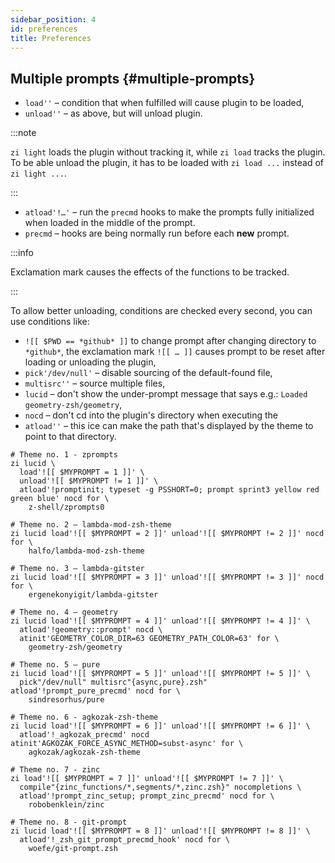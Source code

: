 ```yaml
---
sidebar_position: 4
id: preferences
title: Preferences
---
```



## Multiple prompts {#multiple-prompts}

- `load''`      – condition that when fulfilled will cause plugin to be loaded,
- `unload''`    – as above, but will unload plugin.

:::note

`zi light` loads the plugin without tracking it, while `zi load` tracks the plugin.
To be able unload the plugin, it has to be loaded with `zi load ...` instead of `zi light ...`.

:::

- `atload'!…'`  – run the `precmd` hooks to make the prompts fully initialized when loaded in the middle of the prompt.
- `precmd`      – hooks are being normally run before each **new** prompt.


:::info

Exclamation mark causes the effects of the functions to be tracked.

:::

To allow better unloading, conditions are checked every second, you can use conditions like:

- `![[ $PWD == *github* ]]` to change prompt after changing directory to `*github*`,
  the exclamation mark `![[ … ]]` causes prompt to be reset after loading or unloading the plugin,
- `pick'/dev/null'`   – disable sourcing of the default-found file,
- `multisrc''`        – source multiple files,
- `lucid`             – don't show the under-prompt message that says e.g.: `Loaded geometry-zsh/geometry`,
- `nocd`              – don't cd into the plugin's directory when executing the
- `atload''`          – this ice can make the path that's displayed by the theme to point to that directory.


```shell
# Theme no. 1 - zprompts
zi lucid \
  load'![[ $MYPROMPT = 1 ]]' \
  unload'![[ $MYPROMPT != 1 ]]' \
  atload'!promptinit; typeset -g PSSHORT=0; prompt sprint3 yellow red green blue' nocd for \
    z-shell/zprompts0
```

```shell
# Theme no. 2 – lambda-mod-zsh-theme
zi lucid load'![[ $MYPROMPT = 2 ]]' unload'![[ $MYPROMPT != 2 ]]' nocd for \
    halfo/lambda-mod-zsh-theme
```

```shell
# Theme no. 3 – lambda-gitster
zi lucid load'![[ $MYPROMPT = 3 ]]' unload'![[ $MYPROMPT != 3 ]]' nocd for \
    ergenekonyigit/lambda-gitster
```

```shell
# Theme no. 4 – geometry
zi lucid load'![[ $MYPROMPT = 4 ]]' unload'![[ $MYPROMPT != 4 ]]' \
  atload'!geometry::prompt' nocd \
  atinit'GEOMETRY_COLOR_DIR=63 GEOMETRY_PATH_COLOR=63' for \
    geometry-zsh/geometry
```

```shell
# Theme no. 5 – pure
zi lucid load'![[ $MYPROMPT = 5 ]]' unload'![[ $MYPROMPT != 5 ]]' \
  pick"/dev/null" multisrc"{async,pure}.zsh" atload'!prompt_pure_precmd' nocd for \
    sindresorhus/pure
```

```shell
# Theme no. 6 - agkozak-zsh-theme
zi lucid load'![[ $MYPROMPT = 6 ]]' unload'![[ $MYPROMPT != 6 ]]' \
  atload'!_agkozak_precmd' nocd atinit'AGKOZAK_FORCE_ASYNC_METHOD=subst-async' for \
    agkozak/agkozak-zsh-theme
```

```shell
# Theme no. 7 - zinc
zi load'![[ $MYPROMPT = 7 ]]' unload'![[ $MYPROMPT != 7 ]]' \
  compile"{zinc_functions/*,segments/*,zinc.zsh}" nocompletions \
  atload'!prompt_zinc_setup; prompt_zinc_precmd' nocd for \
    robobenklein/zinc
```

```shell
# Theme no. 8 - git-prompt
zi lucid load'![[ $MYPROMPT = 8 ]]' unload'![[ $MYPROMPT != 8 ]]' \
  atload'!_zsh_git_prompt_precmd_hook' nocd for \
    woefe/git-prompt.zsh
```
